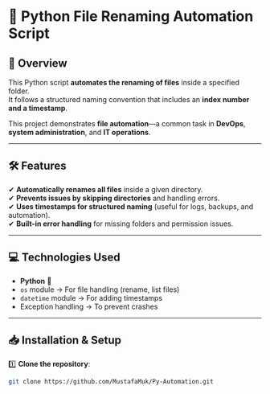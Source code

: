 # 📂 Python File Renaming Automation Script

## 🚀 Overview
This Python script **automates the renaming of files** inside a specified folder.  
It follows a structured naming convention that includes an **index number and a timestamp**.

This project demonstrates **file automation**—a common task in **DevOps**, **system administration**, and **IT operations**.

---

## 🛠️ Features
✔ **Automatically renames all files** inside a given directory.  
✔ **Prevents issues by skipping directories** and handling errors.  
✔ **Uses timestamps for structured naming** (useful for logs, backups, and automation).  
✔ **Built-in error handling** for missing folders and permission issues.  

---

## 💻 Technologies Used
- **Python** 🐍
- `os` module → For file handling (rename, list files)
- `datetime` module → For adding timestamps
- Exception handling → To prevent crashes

---

## 📥 Installation & Setup
1️⃣ **Clone the repository**:
   ```sh
   git clone https://github.com/MustafaMuk/Py-Automation.git
